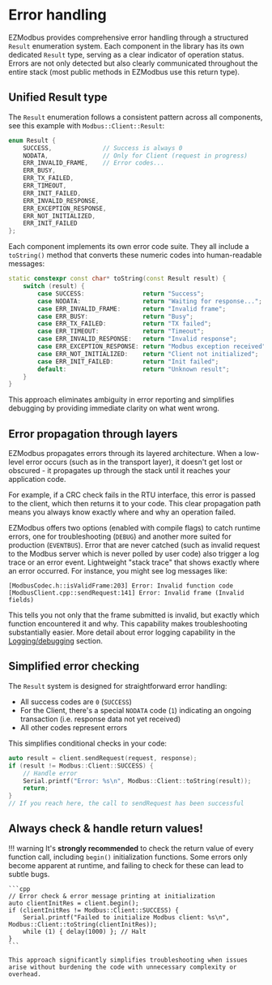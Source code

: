 # Error handling

EZModbus provides comprehensive error handling through a structured `Result` enumeration system. Each component in the library has its own dedicated `Result` type, serving as a clear indicator of operation status. Errors are not only detected but also clearly communicated throughout the entire stack (most public methods in EZModbus use this return type).

## Unified Result type

The `Result` enumeration follows a consistent pattern across all components, see this example with `Modbus::Client::Result`:

```cpp
enum Result {
    SUCCESS,              // Success is always 0
    NODATA,               // Only for Client (request in progress)
    ERR_INVALID_FRAME,    // Error codes...
    ERR_BUSY,
    ERR_TX_FAILED,
    ERR_TIMEOUT,
    ERR_INIT_FAILED,
    ERR_INVALID_RESPONSE,
    ERR_EXCEPTION_RESPONSE,
    ERR_NOT_INITIALIZED,
    ERR_INIT_FAILED
};
```

Each component implements its own error code suite. They all include a `toString()` method that converts these numeric codes into human-readable messages:

```cpp
static constexpr const char* toString(const Result result) {
    switch (result) {
        case SUCCESS:                return "Success";
        case NODATA:                 return "Waiting for response...";
        case ERR_INVALID_FRAME:      return "Invalid frame";
        case ERR_BUSY:               return "Busy";
        case ERR_TX_FAILED:          return "TX failed";
        case ERR_TIMEOUT:            return "Timeout";
        case ERR_INVALID_RESPONSE:   return "Invalid response";
        case ERR_EXCEPTION_RESPONSE: return "Modbus exception received";
        case ERR_NOT_INITIALIZED:    return "Client not initialized";
        case ERR_INIT_FAILED:        return "Init failed";
        default:                     return "Unknown result";
    }
}
```

This approach eliminates ambiguity in error reporting and simplifies debugging by providing immediate clarity on what went wrong.

## Error propagation through layers

EZModbus propagates errors through its layered architecture. When a low-level error occurs (such as in the transport layer), it doesn't get lost or obscured - it propagates up through the stack until it reaches your application code.

For example, if a CRC check fails in the RTU interface, this error is passed to the client, which then returns it to your code. This clear propagation path means you always know exactly where and why an operation failed.

EZModbus offers two options (enabled with compile flags) to catch runtime errors, one for troubleshooting (`DEBUG`) and another more suited for production (`EVENTBUS`). Error that are never catched (such as invalid request to the Modbus server which is never polled by user code) also trigger a log trace or an error event. Lightweight "stack trace" that shows exactly where an error occurred. For instance, you might see log messages like:

```
[ModbusCodec.h::isValidFrame:203] Error: Invalid function code
[ModbusClient.cpp::sendRequest:141] Error: Invalid frame (Invalid fields)
```

This tells you not only that the frame submitted is invalid, but exactly which function encountered it and why. This capability makes troubleshooting substantially easier. More detail about error logging capability in the [Logging/debugging](../40-additional-resources/404-logging-debugging.md) section. 

## Simplified error checking

The `Result` system is designed for straightforward error handling:

* All success codes are `0` (`SUCCESS`)
* For the Client, there's a special `NODATA` code (`1`) indicating an ongoing transaction (i.e. response data not yet received)
* All other codes represent errors

This simplifies conditional checks in your code:

```cpp
auto result = client.sendRequest(request, response);
if (result != Modbus::Client::SUCCESS) {
    // Handle error
    Serial.printf("Error: %s\n", Modbus::Client::toString(result));
    return;
}
// If you reach here, the call to sendRequest has been successful
```

## Always check & handle return values!

!!! warning
    It's **strongly recommended** to check the return value of every function call, including `begin()` initialization functions. Some errors only become apparent at runtime, and failing to check for these can lead to subtle bugs.

    ```cpp
    // Error check & error message printing at initialization
    auto clientInitRes = client.begin();
    if (clientInitRes != Modbus::Client::SUCCESS) {
        Serial.printf("Failed to initialize Modbus client: %s\n", Modbus::Client::toString(clientInitRes));
        while (1) { delay(1000) }; // Halt
    }
    ```

    This approach significantly simplifies troubleshooting when issues arise without burdening the code with unnecessary complexity or overhead.

